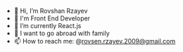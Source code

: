 - 👋 Hi, I’m Rovshan Rzayev
- 👀 I'm Front End Developer
- 🌱 I’m currently React.js
- 💞️ I want to go abroad with family
- 📫 How to reach me:
@rovsen.rzayev.2009@gmail.com

<!---
rovsenrza/rovsenrza is a ✨ special ✨ repository because its `README.md` (this file) appears on your GitHub profile.
You can click the Preview link to take a look at your changes.
--->

